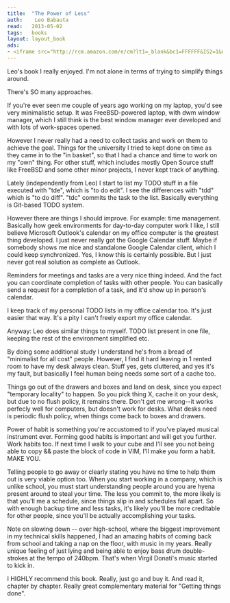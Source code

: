 ```yaml
---
title:	"The Power of Less"
auth:	 Leo Babauta
read:	2013-05-02
tags:	books
layout: layout_book
ads:
- <iframe src="http://rcm.amazon.com/e/cm?lt1=_blank&bc1=FFFFFF&IS2=1&npa=1&bg1=FFFFFF&fc1=000000&lc1=FF0000&t=wojcadamkoszh-20&o=1&p=8&l=as4&m=amazon&f=ifr&ref=ss_til&asins=1401309704" style="width:120px;height:240px;" scrolling="no" marginwidth="0" marginheight="0" frameborder="0"></iframe>
---
```





Leo's book I really enjoyed. I'm not alone in terms of trying to simplify
things around.

There's SO many approaches.

If you're ever seen me couple of years ago working on my laptop, you'd see
very minimalistic setup. It was FreeBSD-powered laptop, with dwm window
manager, which I still think is the best window manager ever developed and
with lots of work-spaces opened.

However I never really had a need to collect tasks and work on them to
achieve the goal. Things for the university I tried to kept done on time as
they came in to the "in basket", so that I had a chance and time to work on
my "own" thing. For other stuff, which includes mostly Open Source stuff
like FreeBSD and some other minor projects, I never kept track of anything.

Lately (independently from Leo) I start to list my TODO stuff in a file
executed with "tde", which is "to do edit". I see the differences with "tdd"
which is "to do diff". "tdc" commits the task to the list. Basically
everything is Git-based TODO system.

However there are things I should improve. For example: time management.
Basically how geek environments for day-to-day computer work I like, I still
believe Microsoft Outlook's calendar on my office computer is the greatest
thing developed. I just never really got the Google Calendar stuff. Maybe if
somebody shows me nice and standalone Google Calendar client, which I could
keep synchronized. Yes, I know this is certainly possible. But I just never
got real solution as complete as Outlook.

Reminders for meetings and tasks are a very nice thing indeed. And the fact
you can coordinate completion of tasks with other people. You can basically
send a request for a completion of a task, and it'd show up in person's
calendar.

I keep track of my personal TODO lists in my office calendar too. It's just
easier that way. It's a pity I can't freely export my office calendar.

Anyway: Leo does similar things to myself. TODO list present in one file,
keeping the rest of the environment simplified etc.

By doing some additional study I understand he's from a bread of "minimalist
for all cost" people. However, I find it hard leaving in 1 rented room to
have my desk always clean. Stuff yes, gets cluttered, and yes it's my fault,
but basically I feel human being needs some sort of a cache too.

Things go out of the drawers and boxes and land on desk, since you expect
"temporary locality" to happen. So you pick thing X, cache it on your desk,
but due to no flush policy, it remains there. Don't get me wrong--it works
perfecly well for computers, but doesn't work for desks. What desks need is
periodic flush policy, when things come back to boxes and drawers.

Power of habit is something you're accustomed to if you've played musical
instrument ever. Forming good habits is important and will get you further.
Work habits too. If next time I walk to your cube and I'll see you not being
able to copy && paste the block of code in VIM, I'll make you form a habit.
MAKE YOU.

Telling people to go away or clearly stating you have no time to help them
out is very viable option too. When you start working in a company, which
is unlike school, you must start understanding people around you are hyena
present around to steal your time. The less you commit to, the more likely
is that you'll me a schedule, since things slip in and schedules fall apart.
So with enough backup time and less tasks, it's likely you'll be more
creditable for other people, since you'll be actually accomplishing your
tasks.


Note on slowing down -- over high-school, where the biggest improvement in
my technical skills happened, I had an amazing habits of coming back from
school and taking a nap on the floor, with music in my years. Really unique
feeling of just lying and being able to enjoy bass drum double-strokes at
the tempo of 240bpm. That's when Virgil Donati's music started to kick in.

I HIGHLY recommend this book. Really, just go and buy it. And read it,
chapter by chapter. Really great complementary material for "Getting things
done".


